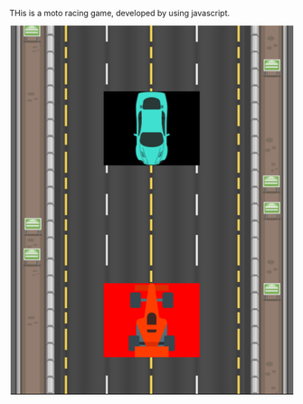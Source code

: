 THis is a moto racing game, developed by using javascript.

<p align="center"><img src="img\Screenshot.png" width="500" alt=""></p>
